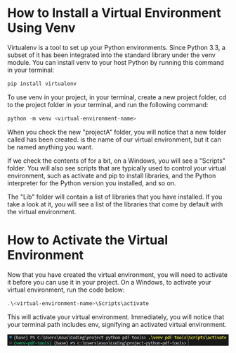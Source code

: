 # How to Install a Virtual Environment Using Venv

Virtualenv is a tool to set up your Python environments. Since Python 3.3, a subset of it has been integrated into the standard library under the venv module. You can install venv to your host Python by running this command in your terminal:

```powershell
pip install virtualenv
```

To use venv in your project, in your terminal, create a new project folder, cd to the project folder in your terminal, and run the following command:

```powershell
python -m venv <virtual-environment-name>
```

When you check the new "projectA" folder, you will notice that a new folder called <virtual-environment-name> has been created. <virtual-environment-name> is the name of our virtual environment, but it can be named anything you want.

If we check the contents of <virtual-environment-name> for a bit, on a Windows, you will see a "Scripts" folder. You will also see scripts that are typically used to control your virtual environment, such as activate and pip to install libraries, and the Python interpreter for the Python version you installed, and so on. 

The "Lib" folder will contain a list of libraries that you have installed. If you take a look at it, you will see a list of the libraries that come by default with the virtual environment.

# How to Activate the Virtual Environment

Now that you have created the virtual environment, you will need to activate it before you can use it in your project. On a Windows, to activate your virtual environment, run the code below:

```powershell
.\<virtual-environment-name>\Scripts\activate
```

This will activate your virtual environment. Immediately, you will notice that your terminal path includes env, signifying an activated virtual environment.

![activate-virtual-env.png](./images/activate-virtual-env.png)
